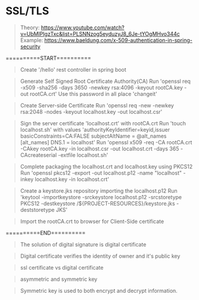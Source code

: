 # SSL/TLS

>Theory: https://www.youtube.com/watch?v=UbMlPIgzTxc&list=PLSNNzog5eyduzyJ8_6Je-tYOgMHvo344c
>Example: https://www.baeldung.com/x-509-authentication-in-spring-security

==========START==========

>Create '/hello' rest controller in spring boot

>Generate Self Signed Root Certificate Authority(CA)
>Run 'openssl req -x509 -sha256 -days 3650 -newkey rsa:4096 -keyout rootCA.key -out rootCA.crt'
>Use this password in all place 'changeit'

>Create Server-side Certificate
>Run 'openssl req -new -newkey rsa:2048 -nodes -keyout localhost.key -out localhost.csr'


>Sign the server certificate 'localhost.crt' with rootCA.crt
>Run 'touch localhost.sh' with values
'authorityKeyIdentifier=keyid,issuer
basicConstraints=CA:FALSE
subjectAltName = @alt_names
[alt_names]
DNS.1 = localhost'
>Run 'openssl x509 -req -CA rootCA.crt -CAkey rootCA.key -in localhost.csr -out localhost.crt -days 365 -CAcreateserial -extfile localhost.sh'


>Complete packaging the localhost.crt and localhost.key using  PKCS12
>Run 'openssl pkcs12 -export -out localhost.p12 -name "localhost" -inkey localhost.key -in localhost.crt'

>Create a keystore.jks repository importing the localhost.p12
>Run 'keytool -importkeystore -srckeystore localhost.p12 -srcstoretype PKCS12 -destkeystore /${PROJECT-RESOURCES}/keystore.jks -deststoretype JKS'


>Import the rootCA.crt to browser for Client-Side certificate


==========END==========

>The solution of digital signature is digital certificate

>Digital certificate verifies the identity of owner and it's public key

>ssl certificate vs digital certificate

>asymmetric and symmetric key

>Symmetric key is used to both encrypt and decrypt information.


